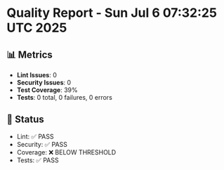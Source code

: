 # Quality Report - Sun Jul  6 07:32:25 UTC 2025
## 📊 Metrics
- **Lint Issues**: 0
- **Security Issues**: 0
- **Test Coverage**: 39%
- **Tests**: 0 total, 0 failures, 0 errors
## 🎯 Status
- Lint: ✅ PASS
- Security: ✅ PASS
- Coverage: ❌ BELOW THRESHOLD
- Tests: ✅ PASS
